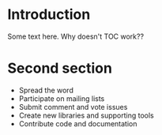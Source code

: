 

# Introduction #

Some text here. Why doesn't TOC work??

# Second section #

  * Spread the word
  * Participate on mailing lists
  * Submit comment and vote issues
  * Create new libraries and supporting tools
  * Contribute code and documentation